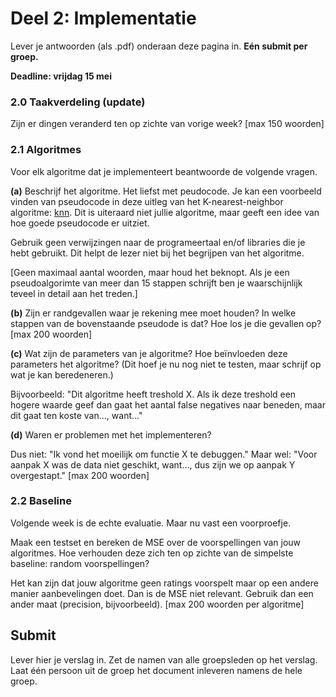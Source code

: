 # Deel 2: Implementatie
Lever je antwoorden (als .pdf) onderaan deze pagina in. **Eén submit per groep.**

**Deadline: vrijdag 15 mei**

### 2.0 Taakverdeling (update)
Zijn er dingen veranderd ten op zichte van vorige week?
\[max 150 woorden\]

### 2.1 Algoritmes
Voor elk algoritme dat je implementeert beantwoorde de volgende vragen.

**(a)**
Beschrijf het algoritme. Het liefst met peudocode. Je kan een voorbeeld vinden van pseudocode in deze uitleg van het K-nearest-neighbor algoritme: [knn](https://towardsdatascience.com/k-nearest-neighbours-introduction-to-machine-learning-algorithms-18e7ce3d802a). Dit is uiteraard niet jullie algoritme, maar geeft een idee van hoe goede pseudocode er uitziet.

Gebruik geen verwijzingen naar de programeertaal en/of libraries die je hebt gebruikt. Dit helpt de lezer niet bij het begrijpen van het algoritme.

\[Geen maximaal aantal woorden, maar houd het beknopt. Als je een pseudoalgorimte van meer dan 15 stappen schrijft ben je waarschijnlijk teveel in detail aan het treden.\]

**(b)**
Zijn er randgevallen waar je rekening mee moet houden? In welke stappen van de bovenstaande pseudode is dat? Hoe los je die gevallen op?
\[max 200 woorden\]

**(c)**
Wat zijn de parameters van je algoritme? Hoe beïnvloeden deze parameters het algoritme? (Dit hoef je nu nog niet te testen, maar schrijf op wat je kan beredeneren.)

Bijvoorbeeld: "Dit algoritme heeft treshold X. Als ik deze treshold een hogere waarde geef dan gaat het aantal false negatives naar beneden, maar dit gaat ten koste van..., want..."

**(d)**
Waren er problemen met het implementeren?

Dus niet: "Ik vond het moeilijk om functie X te debuggen."
Maar wel: "Voor aanpak X was de data niet geschikt, want..., dus zijn we op aanpak Y overgestapt."
\[max 200 woorden\]

### 2.2 Baseline
Volgende week is de echte evaluatie. Maar nu vast een voorproefje.

Maak een testset en bereken de MSE over de voorspellingen van jouw algoritmes. Hoe verhouden deze zich ten op zichte van de simpelste baseline: random voorspellingen?

Het kan zijn dat jouw algoritme geen ratings voorspelt maar op een andere manier aanbevelingen doet. Dan is de MSE niet relevant. Gebruik dan een ander maat (precision, bijvoorbeeld).
\[max 200 woorden per algoritme\]

## Submit

Lever hier je verslag in. Zet de namen van alle groepsleden op het verslag. Laat één persoon uit de groep het document inleveren namens de hele groep.
